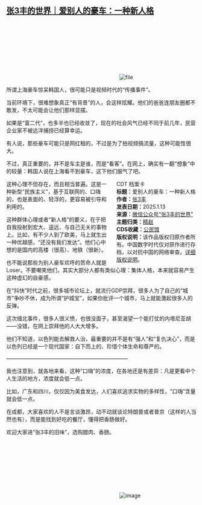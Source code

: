 <!--1736766118000-->
[张3丰的世界｜爱别人的豪车：一种新人格](https://chinadigitaltimes.net/chinese/714919.html)
------

<p><img decoding="async" src="data:image/svg+xml,%3Csvg%20xmlns='http://www.w3.org/2000/svg'%20viewBox='0%200%200%200'%3E%3C/svg%3E" alt="file" data-lazy-src="https://chinadigitaltimes.net/chinese/files/2025/01/image-1736765933364.png"><noscript><img decoding="async" src="https://chinadigitaltimes.net/chinese/files/2025/01/image-1736765933364.png" alt="file"></noscript></p><p>所谓上海豪车惊呆韩国人，很可能只是视频时代的“传播事件”。</p><p>当前环境下，很难想象真正“有背景”的人，会这样炫耀。他们的爸爸连朋友圈都不敢发，不太可能会让他们那样显摆。</p><p>如果是“富二代”，也多半也已经收敛了，现在的社会风气已经不同于前几年，民营企业家不被远洋捕捞已经算幸运。</p><p>有人说，那些豪车可能只是网红租的，不过是为了拍视频搞流量，这种可能性很大。</p><p>不过，真正重要的，并不是车主是谁，而是“看客”。在网上，确实有一翻“想象”中的较量：韩国人说在上海看不到豪车，这下他们服气了吧。</p><div style="width:42%;float:right;padding-left:20px;"><div class="su-spoiler su-spoiler-style-fancy su-spoiler-icon-chevron-circle" data-scroll-offset="0" data-anchor-in-url="no"><div class="su-spoiler-title" tabindex="0" role="button"><span class="su-spoiler-icon"></span>CDT 档案卡</div><div class="su-spoiler-content su-u-clearfix su-u-trim"><strong>标题：</strong>爱别人的豪车：一种新人格<br><strong>作者：</strong><a href="https://chinadigitaltimes.net/space/张3丰的世界" target="_blank">张3丰</a><br><strong>发表日期：</strong>2025.1.13<br><strong>来源：</strong><a href="https://web.archive.org/web/*/https://mp.weixin.qq.com/s/OvyOLsTWrf9DBMR5itavlQ" target="_blank">微信公众号“张3丰的世界”</a><br><strong>主题归类：</strong><a href="https://chinadigitaltimes.net/space/精赵" target="_blank">精赵</a><br><strong>CDS收藏：</strong><a href="https://chinadigitaltimes.net/space/%E5%85%AC%E6%B0%91%E9%A6%86" target="_blank" rel="noopener">公民馆</a><br><strong>版权说明：</strong>该作品版权归原作者所有。中国数字时代仅对原作进行存档，以对抗中国的网络审查。<a href="https://chinadigitaltimes.net/chinese/copyright">详细版权说明</a>。</div></div></div><p>这种心理不但存在，而且相当普遍。这是一种新型“民族主义”，基于互联网的、口嗨的，也是表面的、轻浮的，更容易被引导和利用的。</p><p>这种群体心理或者“新人格”的要义，在于把自我投射到宏大、遥远、与自己无关的事物上。比如，有不少人到了欧美，马上就生出一种优越感，“还没有我们发达”。他们心中想的是国内的高楼（很高）、地铁（很新）。</p><p>也不能说那些为别人豪车欢呼的苦命人就是Loser。不要嘲笑他们，其实大部分人都有类似心理：集体人格，本来就容易产生这种虚幻的自豪感。</p><p>在“抖快”时代之前，很多城市论坛上，就流行GDP崇拜，很多人为了自己的“城市”争吵不休，成为所谓“护城宝”，如果你批评一个城市，马上就能激起很多人的反弹。</p><p>这次缅北事件，很多人很义愤，也很没面子，甚至渴望一个能打仗的内塔尼亚胡——没错，在网上崇拜他的人大大增多。</p><p>他们不知道，以色列能去解救人治，最重要的并不是有“强人”和“复仇决心”，而是以色列已经是一个现代国家：自下而上的、珍惜个体生命和尊严的。</p><p>———————————————————————</p><p>我也注意到，就各地来看，这种“口嗨”的浓度，在各地还是有差异：凡是更看中个人生活的地方，浓度就会低一点。</p><p>比如，广东和四川，仅仅因为美食发达，人们喜欢追求实物的多样性，“口嗨”含量就会低一点。</p><p>在成都，大家喜欢的人不是言谈激昂，动不动就谈论特朗普或者普京（这样的人当然也有），而是能找到好吃的餐厅，懂得把香肠做好。</p><p>欢迎大家进“张3丰的旧味”，选购腊肉、香肠。</p><p><img decoding="async" src="data:image/svg+xml,%3Csvg%20xmlns='http://www.w3.org/2000/svg'%20viewBox='0%200%200%200'%3E%3C/svg%3E" alt="image" data-lazy-src="https://chinadigitaltimes.net/chinese/files/2025/01/post-714919-6784f2a6a6f22."><noscript><img decoding="async" src="https://chinadigitaltimes.net/chinese/files/2025/01/post-714919-6784f2a6a6f22." alt="image"></noscript></p><div class="addtoany_share_save_container addtoany_content addtoany_content_bottom"><div class="a2a_kit a2a_kit_size_32 addtoany_list" data-a2a-url="https://chinadigitaltimes.net/chinese/714919.html" data-a2a-title="张3丰的世界｜爱别人的豪车：一种新人格"><a class="a2a_button_facebook" href="https://www.addtoany.com/add_to/facebook?linkurl=https%3A%2F%2Fchinadigitaltimes.net%2Fchinese%2F714919.html&amp;linkname=%E5%BC%A03%E4%B8%B0%E7%9A%84%E4%B8%96%E7%95%8C%EF%BD%9C%E7%88%B1%E5%88%AB%E4%BA%BA%E7%9A%84%E8%B1%AA%E8%BD%A6%EF%BC%9A%E4%B8%80%E7%A7%8D%E6%96%B0%E4%BA%BA%E6%A0%BC" title="Facebook" rel="nofollow noopener" target="_blank"></a><a class="a2a_button_twitter" href="https://www.addtoany.com/add_to/twitter?linkurl=https%3A%2F%2Fchinadigitaltimes.net%2Fchinese%2F714919.html&amp;linkname=%E5%BC%A03%E4%B8%B0%E7%9A%84%E4%B8%96%E7%95%8C%EF%BD%9C%E7%88%B1%E5%88%AB%E4%BA%BA%E7%9A%84%E8%B1%AA%E8%BD%A6%EF%BC%9A%E4%B8%80%E7%A7%8D%E6%96%B0%E4%BA%BA%E6%A0%BC" title="Twitter" rel="nofollow noopener" target="_blank"></a><a class="a2a_button_telegram" href="https://www.addtoany.com/add_to/telegram?linkurl=https%3A%2F%2Fchinadigitaltimes.net%2Fchinese%2F714919.html&amp;linkname=%E5%BC%A03%E4%B8%B0%E7%9A%84%E4%B8%96%E7%95%8C%EF%BD%9C%E7%88%B1%E5%88%AB%E4%BA%BA%E7%9A%84%E8%B1%AA%E8%BD%A6%EF%BC%9A%E4%B8%80%E7%A7%8D%E6%96%B0%E4%BA%BA%E6%A0%BC" title="Telegram" rel="nofollow noopener" target="_blank"></a><a class="a2a_button_reddit" href="https://www.addtoany.com/add_to/reddit?linkurl=https%3A%2F%2Fchinadigitaltimes.net%2Fchinese%2F714919.html&amp;linkname=%E5%BC%A03%E4%B8%B0%E7%9A%84%E4%B8%96%E7%95%8C%EF%BD%9C%E7%88%B1%E5%88%AB%E4%BA%BA%E7%9A%84%E8%B1%AA%E8%BD%A6%EF%BC%9A%E4%B8%80%E7%A7%8D%E6%96%B0%E4%BA%BA%E6%A0%BC" title="Reddit" rel="nofollow noopener" target="_blank"></a><a class="a2a_button_whatsapp" href="https://www.addtoany.com/add_to/whatsapp?linkurl=https%3A%2F%2Fchinadigitaltimes.net%2Fchinese%2F714919.html&amp;linkname=%E5%BC%A03%E4%B8%B0%E7%9A%84%E4%B8%96%E7%95%8C%EF%BD%9C%E7%88%B1%E5%88%AB%E4%BA%BA%E7%9A%84%E8%B1%AA%E8%BD%A6%EF%BC%9A%E4%B8%80%E7%A7%8D%E6%96%B0%E4%BA%BA%E6%A0%BC" title="WhatsApp" rel="nofollow noopener" target="_blank"></a><a class="a2a_button_email" href="https://www.addtoany.com/add_to/email?linkurl=https%3A%2F%2Fchinadigitaltimes.net%2Fchinese%2F714919.html&amp;linkname=%E5%BC%A03%E4%B8%B0%E7%9A%84%E4%B8%96%E7%95%8C%EF%BD%9C%E7%88%B1%E5%88%AB%E4%BA%BA%E7%9A%84%E8%B1%AA%E8%BD%A6%EF%BC%9A%E4%B8%80%E7%A7%8D%E6%96%B0%E4%BA%BA%E6%A0%BC" title="Email" rel="nofollow noopener" target="_blank"></a><a class="a2a_button_copy_link" href="https://www.addtoany.com/add_to/copy_link?linkurl=https%3A%2F%2Fchinadigitaltimes.net%2Fchinese%2F714919.html&amp;linkname=%E5%BC%A03%E4%B8%B0%E7%9A%84%E4%B8%96%E7%95%8C%EF%BD%9C%E7%88%B1%E5%88%AB%E4%BA%BA%E7%9A%84%E8%B1%AA%E8%BD%A6%EF%BC%9A%E4%B8%80%E7%A7%8D%E6%96%B0%E4%BA%BA%E6%A0%BC" title="Copy Link" rel="nofollow noopener" target="_blank"></a><a class="a2a_dd addtoany_share_save addtoany_share" href="https://www.addtoany.com/share"></a></div></div>
